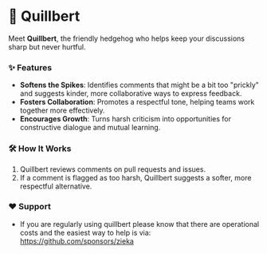 # 🦔 Quillbert

Meet **Quillbert**, the friendly hedgehog who helps keep your discussions sharp but never hurtful.

### ✨ Features
- **Softens the Spikes**: Identifies comments that might be a bit too "prickly" and suggests kinder, more collaborative ways to express feedback.
- **Fosters Collaboration**: Promotes a respectful tone, helping teams work together more effectively.
- **Encourages Growth**: Turns harsh criticism into opportunities for constructive dialogue and mutual learning.

### 🛠️ How It Works
1. Quillbert reviews comments on pull requests and issues.
2. If a comment is flagged as too harsh, Quillbert suggests a softer, more respectful alternative.

### ❤️ Support
- If you are regularly using quillbert please know that there are operational costs and the easiest way to help is via:
  https://github.com/sponsors/zieka
